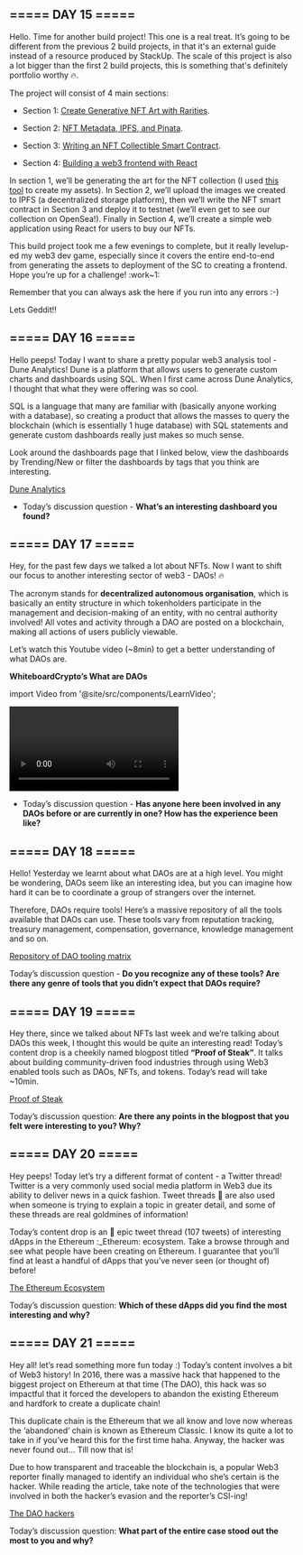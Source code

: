 

## ===== DAY 15 =====

Hello. Time for another build project! This one is a real treat. It’s going to be different from the previous 2 build projects, in that it's an external guide instead of a resource produced by StackUp. The scale of this project is also a lot bigger than the first 2 build projects, this is something that's definitely portfolio worthy 🔥. 

The project will consist of 4 main sections:

- Section 1: [Create Generative NFT Art with Rarities](https://bit.ly/1-create-generative-nft-art). 

- Section 2: [NFT Metadata, IPFS, and Pinata](https://bit.ly/2-nft-metadata-ipfs).
- Section 3: [Writing an NFT Collectible Smart Contract](https://bit.ly/3-write-nft-sc). 
- Section 4: [Building a web3 frontend with React](https://bit.ly/4-build-frontend-react)

In section 1, we’ll be generating the art for the NFT collection (I used [this tool](https://www.pixilart.com/draw) to create my assets). In Section 2, we’ll upload the images we created to IPFS (a decentralized storage platform), then we’ll write the NFT smart contract in Section 3 and deploy it to testnet (we’ll even get to see our collection on OpenSea!). Finally in Section 4, we’ll create a simple web application using React for users to buy our NFTs.

This build project took me a few evenings to complete, but it really levelup-ed my web3 dev game, especially since it covers the entire end-to-end from generating the assets to deployment of the SC to creating a frontend. Hope you’re up for a challenge! :work~1: 

Remember that you can always ask the here if you run into any errors :-) 

Lets Geddit!!

## ===== DAY 16 =====

Hello peeps! Today I want to share a pretty popular web3 analysis tool - Dune Analytics! Dune is a platform that allows users to generate custom charts and dashboards using SQL. When I first came across Dune Analytics, I thought that what they were offering was so cool.

SQL is a language that many are familiar with (basically anyone working with a database), so creating a product that allows the masses to query the blockchain (which is essentially 1 huge database) with SQL statements and generate custom dashboards really just makes so much sense. 

Look around the dashboards page that I linked below, view the dashboards by Trending/New or filter the dashboards by tags that you think are interesting.

[Dune Analytics](https://bit.ly/dune-analytics)

- Today’s discussion question - **What’s an interesting dashboard you found?**

## ===== DAY 17 =====

Hey, for the past few days we talked a lot about NFTs. Now I want to shift our focus to another interesting sector of web3 - DAOs! 🔥 

The acronym stands for **decentralized autonomous organisation**, which is basically an entity structure in which tokenholders participate in the management and decision-making of an entity, with no central authority involved! All votes and activity through a DAO are posted on a blockchain, making all actions of users publicly viewable.

Let’s watch this Youtube video (~8min) to get a better understanding of what DAOs are.

**WhiteboardCrypto’s What are DAOs** 

import Video from '@site/src/components/LearnVideo';

<Video link="https://youtube.com/embed/KHm0uUPqmVE"></Video>

- Today’s discussion question - **Has anyone here been involved in any DAOs before or are currently in one? How has the experience been like?**

## ===== DAY 18 =====

Hello! Yesterday we learnt about what DAOs are at a high level. You might be wondering, DAOs seem like an interesting idea, but you can imagine how hard it can be to coordinate a group of strangers over the internet.

Therefore, DAOs require tools! Here’s a massive repository of all the tools available that DAOs can use. These tools vary from reputation tracking, treasury management, compensation, governance, knowledge management and so on.

[Repository of DAO tooling matrix](https://bit.ly/dao-tooling-matrix)

Today’s discussion question - **Do you recognize any of these tools? Are there any genre of tools that you didn’t expect that DAOs require?**

## ===== DAY 19 =====

Hey there, since we talked about NFTs last week and we’re talking about DAOs this week, I thought this would be quite an interesting read! Today’s content drop is a cheekily named blogpost titled **“Proof of Steak”**. It talks about building community-driven food industries through using Web3 enabled tools such as DAOs, NFTs, and tokens. Today’s read will take ~10min.

[Proof of Steak](https://bit.ly/proof-of-steak)

Today’s discussion question: **Are there any points in the blogpost that you felt were interesting to you? Why?**

## ===== DAY 20 =====

Hey peeps! Today let’s try a different format of content - a Twitter thread! Twitter is a very commonly used social media platform in Web3 due its ability to deliver news in a quick fashion. Tweet threads 🧵  are also used when someone is trying to explain a topic in greater detail, and some of these threads are real goldmines of information!

Today’s content drop is an 🤯  epic tweet thread (107 tweets) of interesting dApps in the Ethereum :_Ethereum: ecosystem. Take a browse through and see what people have been creating on Ethereum. I guarantee that you’ll find at least a handful of dApps that you’ve never seen (or thought of) before!

[The Ethereum Ecosystem](https://bit.ly/the-eth-ecosystem)

Today’s discussion question: **Which of these dApps did you find the most interesting and why?**

## ===== DAY 21 =====

Hey all! let’s read something more fun today :) Today’s content involves a bit of Web3 history! In 2016, there was a massive hack that happened to the biggest project on Ethereum at that time (The DAO), this hack was so impactful that it forced the developers to abandon the existing Ethereum and hardfork to create a duplicate chain! 

This duplicate chain is the Ethereum that we all know and love now whereas the ‘abandoned’ chain is known as Ethereum Classic. I know its quite a lot to take in if you’ve heard this for the first time haha. Anyway, the hacker was never found out… Till now that is! 

Due to how transparent and traceable the blockchain is, a popular Web3 reporter finally managed to identify an individual who she’s certain is the hacker. While reading the article, take note of the technologies that were involved in both the hacker’s evasion and the reporter’s CSI-ing!

[The DAO hackers](https://bit.ly/who-hacked-the-dao-11bil)

Today’s discussion question: **What part of the entire case stood out the most to you and why?**